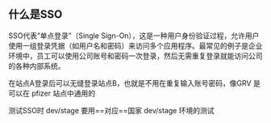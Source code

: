 ## 什么是SSO

SSO代表“单点登录”（Single Sign-On），这是一种用户身份验证过程，允许用户使用一组登录凭据（如用户名和密码）来访问多个应用程序。最常见的例子是企业环境中，员工可以使用公司账号和密码一次登录，然后无需重复登录就能访问公司的各种内部系统。

在站点A登录后可以无缝登录站点B，也就是不用在重复输入账号密码，像GRV 是可以在 pfizer 站点中通用的

测试SSO时 dev/stage 要用==对应==国家 dev/stage 环境的测试